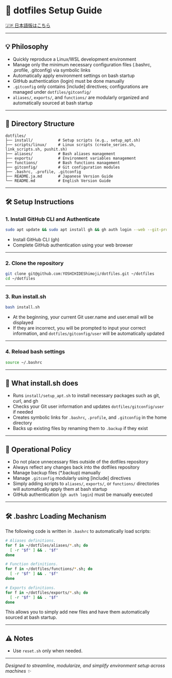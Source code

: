 # 🚀 dotfiles Setup Guide

[🇯🇵 日本語版はこちら](./README.ja.md)

---

## 💡 Philosophy

- Quickly reproduce a Linux/WSL development environment
- Manage only the minimum necessary configuration files (.bashrc, .profile, .gitconfig) via symbolic links
- Automatically apply environment settings on bash startup
- GitHub authentication (login) must be done manually
- `.gitconfig` only contains [include] directives; configurations are managed under `dotfiles/gitconfig/`
- `aliases/`, `exports/`, and `functions/` are modularly organized and automatically sourced at bash startup

---

## 📂 Directory Structure

```plaintext
dotfiles/
├── install/           # Setup scripts (e.g., setup_apt.sh)
├── scripts/linux/     # Linux scripts (create_series.sh, link_scripts.sh, pushit.sh)
├── aliases/           # Bash aliases management
├── exports/           # Environment variables management
├── functions/         # Bash functions management
├── gitconfig/         # Git configuration modules
├── .bashrc, .profile, .gitconfig
├── README.ja.md       # Japanese Version Guide
└── README.md          # English Version Guide

```

---

## 🛠️ Setup Instructions

### 1. Install GitHub CLI and Authenticate

```bash
sudo apt update && sudo apt install gh && gh auth login --web --git-protocol ssh
```

- Install GitHub CLI (gh)
- Complete GitHub authentication using your web browser

---

### 2. Clone the repository

```bash
git clone git@github.com:YOSHIHIDEShimoji/dotfiles.git ~/dotfiles
cd ~/dotfiles
```

---

### 3. Run install.sh

```bash
bash install.sh
```

- At the beginning, your current Git user.name and user.email will be displayed
- If they are incorrect, you will be prompted to input your correct information, and `dotfiles/gitconfig/user` will be automatically updated

---

### 4. Reload bash settings

```bash
source ~/.bashrc
```

---

## 📜 What install.sh does

- Runs `install/setup_apt.sh` to install necessary packages such as git, curl, and gh
- Checks your Git user information and updates `dotfiles/gitconfig/user` if needed
- Creates symbolic links for `.bashrc`, `.profile`, and `.gitconfig` in the home directory
- Backs up existing files by renaming them to `.backup` if they exist

---

## 📖 Operational Policy

- Do not place unnecessary files outside of the dotfiles repository
- Always reflect any changes back into the dotfiles repository
- Manage backup files (*.backup) manually
- Manage `.gitconfig` modularly using [include] directives
- Simply adding scripts to `aliases/`, `exports/`, or `functions/` directories will automatically apply them at bash startup
- GitHub authentication (`gh auth login`) must be manually executed

---

## 🛠️ .bashrc Loading Mechanism

The following code is written in `.bashrc` to automatically load scripts:

```bash
# Aliases definitions.
for f in ~/dotfiles/aliases/*.sh; do
  [ -r "$f" ] && . "$f"
done

# Function definitions.
for f in ~/dotfiles/functions/*.sh; do
  [ -r "$f" ] && . "$f"
done

# Exports definitions.
for f in ~/dotfiles/exports/*.sh; do
  [ -r "$f" ] && . "$f"
done
```

This allows you to simply add new files and have them automatically sourced at bash startup.

---

## ⚠️ Notes

- Use `reset.sh` only when needed.

---

*Designed to streamline, modularize, and simplify environment setup across machines ✨*

